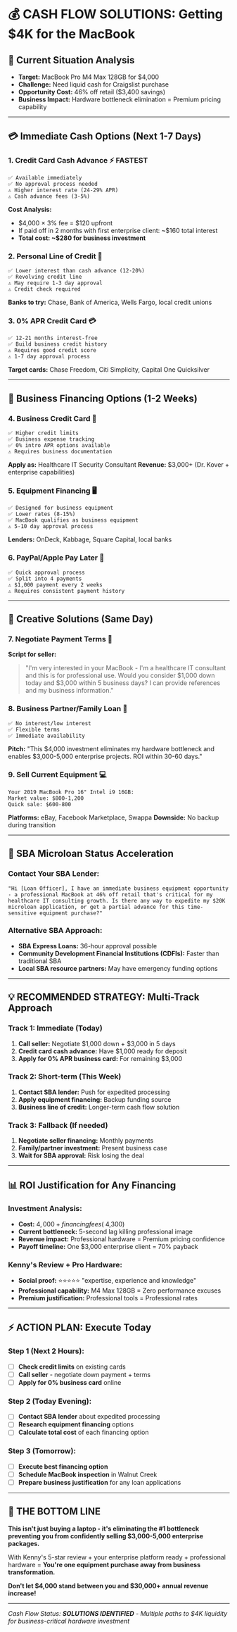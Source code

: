# 💰 CASH FLOW SOLUTIONS: Getting $4K for the MacBook

## 🎯 Current Situation Analysis
- **Target:** MacBook Pro M4 Max 128GB for $4,000
- **Challenge:** Need liquid cash for Craigslist purchase
- **Opportunity Cost:** 46% off retail ($3,400 savings)
- **Business Impact:** Hardware bottleneck elimination = Premium pricing capability

---

## 💳 Immediate Cash Options (Next 1-7 Days)

### 1. **Credit Card Cash Advance** ⚡ FASTEST
```
✅ Available immediately
✅ No approval process needed
⚠️ Higher interest rate (24-29% APR)
⚠️ Cash advance fees (3-5%)
```
**Cost Analysis:**
- $4,000 × 3% fee = $120 upfront
- If paid off in 2 months with first enterprise client: ~$160 total interest
- **Total cost: ~$280 for business investment**

### 2. **Personal Line of Credit** 🏦
```
✅ Lower interest than cash advance (12-20%)
✅ Revolving credit line
⚠️ May require 1-3 day approval
⚠️ Credit check required
```
**Banks to try:** Chase, Bank of America, Wells Fargo, local credit unions

### 3. **0% APR Credit Card** 💳
```
✅ 12-21 months interest-free
✅ Build business credit history
⚠️ Requires good credit score
⚠️ 1-7 day approval process
```
**Target cards:** Chase Freedom, Citi Simplicity, Capital One Quicksilver

---

## 🚀 Business Financing Options (1-2 Weeks)

### 4. **Business Credit Card** 🏢
```
✅ Higher credit limits
✅ Business expense tracking
✅ 0% intro APR options available
⚠️ Requires business documentation
```
**Apply as:** Healthcare IT Security Consultant
**Revenue:** $3,000+ (Dr. Kover + enterprise capabilities)

### 5. **Equipment Financing** 🖥️
```
✅ Designed for business equipment
✅ Lower rates (8-15%)
✅ MacBook qualifies as business equipment
⚠️ 5-10 day approval process
```
**Lenders:** OnDeck, Kabbage, Square Capital, local banks

### 6. **PayPal/Apple Pay Later** 📱
```
✅ Quick approval process
✅ Split into 4 payments
⚠️ $1,000 payment every 2 weeks
⚠️ Requires consistent payment history
```

---

## 🎯 Creative Solutions (Same Day)

### 7. **Negotiate Payment Terms** 💬
**Script for seller:**
> "I'm very interested in your MacBook - I'm a healthcare IT consultant and this is for professional use. Would you consider $1,000 down today and $3,000 within 5 business days? I can provide references and my business information."

### 8. **Business Partner/Family Loan** 👥
```
✅ No interest/low interest
✅ Flexible terms
✅ Immediate availability
```
**Pitch:** "This $4,000 investment eliminates my hardware bottleneck and enables $3,000-5,000 enterprise projects. ROI within 30-60 days."

### 9. **Sell Current Equipment** 💻
```
Your 2019 MacBook Pro 16" Intel i9 16GB:
Market value: $800-1,200
Quick sale: $600-800
```
**Platforms:** eBay, Facebook Marketplace, Swappa
**Downside:** No backup during transition

---

## 🏦 SBA Microloan Status Acceleration

### **Contact Your SBA Lender:**
```
"Hi [Loan Officer], I have an immediate business equipment opportunity - a professional MacBook at 46% off retail that's critical for my healthcare IT consulting growth. Is there any way to expedite my $20K microloan application, or get a partial advance for this time-sensitive equipment purchase?"
```

### **Alternative SBA Approach:**
- **SBA Express Loans:** 36-hour approval possible
- **Community Development Financial Institutions (CDFIs):** Faster than traditional SBA
- **Local SBA resource partners:** May have emergency funding options

---

## 💡 RECOMMENDED STRATEGY: Multi-Track Approach

### **Track 1: Immediate (Today)**
1. **Call seller:** Negotiate $1,000 down + $3,000 in 5 days
2. **Credit card cash advance:** Have $1,000 ready for deposit
3. **Apply for 0% APR business card:** For remaining $3,000

### **Track 2: Short-term (This Week)**
1. **Contact SBA lender:** Push for expedited processing
2. **Apply equipment financing:** Backup funding source
3. **Business line of credit:** Longer-term cash flow solution

### **Track 3: Fallback (If needed)**
1. **Negotiate seller financing:** Monthly payments
2. **Family/partner investment:** Present business case
3. **Wait for SBA approval:** Risk losing the deal

---

## 📊 ROI Justification for Any Financing

### **Investment Analysis:**
- **Cost:** $4,000 + financing fees (~$4,300)
- **Current bottleneck:** 5-second lag killing professional image
- **Revenue impact:** Professional hardware = Premium pricing confidence
- **Payoff timeline:** One $3,000 enterprise client = 70% payback

### **Kenny's Review + Pro Hardware:**
- **Social proof:** ⭐⭐⭐⭐⭐ "expertise, experience and knowledge"
- **Professional capability:** M4 Max 128GB = Zero performance excuses
- **Premium justification:** Professional tools = Professional rates

---

## ⚡ ACTION PLAN: Execute Today

### **Step 1 (Next 2 Hours):**
- [ ] **Check credit limits** on existing cards
- [ ] **Call seller** - negotiate down payment + terms
- [ ] **Apply for 0% business card** online

### **Step 2 (Today Evening):**
- [ ] **Contact SBA lender** about expedited processing
- [ ] **Research equipment financing** options
- [ ] **Calculate total cost** of each financing option

### **Step 3 (Tomorrow):**
- [ ] **Execute best financing option**
- [ ] **Schedule MacBook inspection** in Walnut Creek
- [ ] **Prepare business justification** for any loan applications

---

## 🎯 THE BOTTOM LINE

**This isn't just buying a laptop - it's eliminating the #1 bottleneck preventing you from confidently selling $3,000-5,000 enterprise packages.**

With Kenny's 5-star review + your enterprise platform ready + professional hardware = **You're one equipment purchase away from business transformation.**

**Don't let $4,000 stand between you and $30,000+ annual revenue increase!**

---

*Cash Flow Status: **SOLUTIONS IDENTIFIED** - Multiple paths to $4K liquidity for business-critical hardware investment*

